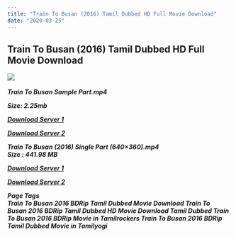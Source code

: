 ```yaml
---
title: "Train To Busan (2016) Tamil Dubbed HD Full Movie Download"
date: "2020-03-25"
---
```


## Train To Busan (2016) Tamil Dubbed HD Full Movie Download

![](https://images.moviebuff.com/b911b992-1d58-4989-be1b-724e5536f00b?w=1000) 

_**Train To Busan Sample Part.mp4**_

_**Size: 2.25mb**_

[_**Download Server 1**_](http://n.wetransfer.vip/files/Tamil{fd620c6e78cfff08ebfb4d2d3131a235617ba7e0206610644c5f25f325d4dc51}20Dubbed{fd620c6e78cfff08ebfb4d2d3131a235617ba7e0206610644c5f25f325d4dc51}20Movies/Tamil{fd620c6e78cfff08ebfb4d2d3131a235617ba7e0206610644c5f25f325d4dc51}20Recent{fd620c6e78cfff08ebfb4d2d3131a235617ba7e0206610644c5f25f325d4dc51}20Dubbed{fd620c6e78cfff08ebfb4d2d3131a235617ba7e0206610644c5f25f325d4dc51}20Movies/Train{fd620c6e78cfff08ebfb4d2d3131a235617ba7e0206610644c5f25f325d4dc51}20To{fd620c6e78cfff08ebfb4d2d3131a235617ba7e0206610644c5f25f325d4dc51}20Busan{fd620c6e78cfff08ebfb4d2d3131a235617ba7e0206610644c5f25f325d4dc51}20(2016)/Train{fd620c6e78cfff08ebfb4d2d3131a235617ba7e0206610644c5f25f325d4dc51}20To{fd620c6e78cfff08ebfb4d2d3131a235617ba7e0206610644c5f25f325d4dc51}20Busan{fd620c6e78cfff08ebfb4d2d3131a235617ba7e0206610644c5f25f325d4dc51}20(2016){fd620c6e78cfff08ebfb4d2d3131a235617ba7e0206610644c5f25f325d4dc51}20HDRip/Train{fd620c6e78cfff08ebfb4d2d3131a235617ba7e0206610644c5f25f325d4dc51}20To{fd620c6e78cfff08ebfb4d2d3131a235617ba7e0206610644c5f25f325d4dc51}20Busan{fd620c6e78cfff08ebfb4d2d3131a235617ba7e0206610644c5f25f325d4dc51}20(2016){fd620c6e78cfff08ebfb4d2d3131a235617ba7e0206610644c5f25f325d4dc51}20Sample{fd620c6e78cfff08ebfb4d2d3131a235617ba7e0206610644c5f25f325d4dc51}20(640x360).mp4)

[_**Download Server 2**_](http://n.wetransfer.vip/files/Tamil{fd620c6e78cfff08ebfb4d2d3131a235617ba7e0206610644c5f25f325d4dc51}20Dubbed{fd620c6e78cfff08ebfb4d2d3131a235617ba7e0206610644c5f25f325d4dc51}20Movies/Tamil{fd620c6e78cfff08ebfb4d2d3131a235617ba7e0206610644c5f25f325d4dc51}20Recent{fd620c6e78cfff08ebfb4d2d3131a235617ba7e0206610644c5f25f325d4dc51}20Dubbed{fd620c6e78cfff08ebfb4d2d3131a235617ba7e0206610644c5f25f325d4dc51}20Movies/Train{fd620c6e78cfff08ebfb4d2d3131a235617ba7e0206610644c5f25f325d4dc51}20To{fd620c6e78cfff08ebfb4d2d3131a235617ba7e0206610644c5f25f325d4dc51}20Busan{fd620c6e78cfff08ebfb4d2d3131a235617ba7e0206610644c5f25f325d4dc51}20(2016)/Train{fd620c6e78cfff08ebfb4d2d3131a235617ba7e0206610644c5f25f325d4dc51}20To{fd620c6e78cfff08ebfb4d2d3131a235617ba7e0206610644c5f25f325d4dc51}20Busan{fd620c6e78cfff08ebfb4d2d3131a235617ba7e0206610644c5f25f325d4dc51}20(2016){fd620c6e78cfff08ebfb4d2d3131a235617ba7e0206610644c5f25f325d4dc51}20HDRip/Train{fd620c6e78cfff08ebfb4d2d3131a235617ba7e0206610644c5f25f325d4dc51}20To{fd620c6e78cfff08ebfb4d2d3131a235617ba7e0206610644c5f25f325d4dc51}20Busan{fd620c6e78cfff08ebfb4d2d3131a235617ba7e0206610644c5f25f325d4dc51}20(2016){fd620c6e78cfff08ebfb4d2d3131a235617ba7e0206610644c5f25f325d4dc51}20Sample{fd620c6e78cfff08ebfb4d2d3131a235617ba7e0206610644c5f25f325d4dc51}20(640x360).mp4)

_**Train To Busan (2016) Single Part (640×360).mp4  
Size : 441.98 MB**_ 

[_**Download Server 1**_](http://n.wetransfer.vip/files/Tamil{fd620c6e78cfff08ebfb4d2d3131a235617ba7e0206610644c5f25f325d4dc51}20Dubbed{fd620c6e78cfff08ebfb4d2d3131a235617ba7e0206610644c5f25f325d4dc51}20Movies/Tamil{fd620c6e78cfff08ebfb4d2d3131a235617ba7e0206610644c5f25f325d4dc51}20Recent{fd620c6e78cfff08ebfb4d2d3131a235617ba7e0206610644c5f25f325d4dc51}20Dubbed{fd620c6e78cfff08ebfb4d2d3131a235617ba7e0206610644c5f25f325d4dc51}20Movies/Train{fd620c6e78cfff08ebfb4d2d3131a235617ba7e0206610644c5f25f325d4dc51}20To{fd620c6e78cfff08ebfb4d2d3131a235617ba7e0206610644c5f25f325d4dc51}20Busan{fd620c6e78cfff08ebfb4d2d3131a235617ba7e0206610644c5f25f325d4dc51}20(2016)/Train{fd620c6e78cfff08ebfb4d2d3131a235617ba7e0206610644c5f25f325d4dc51}20To{fd620c6e78cfff08ebfb4d2d3131a235617ba7e0206610644c5f25f325d4dc51}20Busan{fd620c6e78cfff08ebfb4d2d3131a235617ba7e0206610644c5f25f325d4dc51}20(2016){fd620c6e78cfff08ebfb4d2d3131a235617ba7e0206610644c5f25f325d4dc51}20HDRip/Train{fd620c6e78cfff08ebfb4d2d3131a235617ba7e0206610644c5f25f325d4dc51}20To{fd620c6e78cfff08ebfb4d2d3131a235617ba7e0206610644c5f25f325d4dc51}20Busan{fd620c6e78cfff08ebfb4d2d3131a235617ba7e0206610644c5f25f325d4dc51}20(2016){fd620c6e78cfff08ebfb4d2d3131a235617ba7e0206610644c5f25f325d4dc51}20Single{fd620c6e78cfff08ebfb4d2d3131a235617ba7e0206610644c5f25f325d4dc51}20Part{fd620c6e78cfff08ebfb4d2d3131a235617ba7e0206610644c5f25f325d4dc51}20(640x360).mp4)

[_**Download Server 2**_](http://n.wetransfer.vip/files/Tamil{fd620c6e78cfff08ebfb4d2d3131a235617ba7e0206610644c5f25f325d4dc51}20Dubbed{fd620c6e78cfff08ebfb4d2d3131a235617ba7e0206610644c5f25f325d4dc51}20Movies/Tamil{fd620c6e78cfff08ebfb4d2d3131a235617ba7e0206610644c5f25f325d4dc51}20Recent{fd620c6e78cfff08ebfb4d2d3131a235617ba7e0206610644c5f25f325d4dc51}20Dubbed{fd620c6e78cfff08ebfb4d2d3131a235617ba7e0206610644c5f25f325d4dc51}20Movies/Train{fd620c6e78cfff08ebfb4d2d3131a235617ba7e0206610644c5f25f325d4dc51}20To{fd620c6e78cfff08ebfb4d2d3131a235617ba7e0206610644c5f25f325d4dc51}20Busan{fd620c6e78cfff08ebfb4d2d3131a235617ba7e0206610644c5f25f325d4dc51}20(2016)/Train{fd620c6e78cfff08ebfb4d2d3131a235617ba7e0206610644c5f25f325d4dc51}20To{fd620c6e78cfff08ebfb4d2d3131a235617ba7e0206610644c5f25f325d4dc51}20Busan{fd620c6e78cfff08ebfb4d2d3131a235617ba7e0206610644c5f25f325d4dc51}20(2016){fd620c6e78cfff08ebfb4d2d3131a235617ba7e0206610644c5f25f325d4dc51}20HDRip/Train{fd620c6e78cfff08ebfb4d2d3131a235617ba7e0206610644c5f25f325d4dc51}20To{fd620c6e78cfff08ebfb4d2d3131a235617ba7e0206610644c5f25f325d4dc51}20Busan{fd620c6e78cfff08ebfb4d2d3131a235617ba7e0206610644c5f25f325d4dc51}20(2016){fd620c6e78cfff08ebfb4d2d3131a235617ba7e0206610644c5f25f325d4dc51}20Single{fd620c6e78cfff08ebfb4d2d3131a235617ba7e0206610644c5f25f325d4dc51}20Part{fd620c6e78cfff08ebfb4d2d3131a235617ba7e0206610644c5f25f325d4dc51}20(640x360).mp4)

_**Page Tags  
Train To Busan 2016 BDRip Tamil Dubbed Movie Download Train To Busan 2016 BDRip Tamil Dubbed HD Movie Download Tamil Dubbed Train To Busan 2016 BDRip Movie in Tamilrockers Train To Busan 2016 BDRip Tamil Dubbed Movie in Tamilyogi**_
